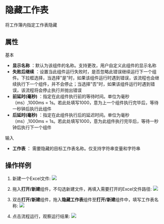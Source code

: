 # 隐藏工作表

将工作簿内指定工作表隐藏


## 属性
基本
- **显示名称** ：默认为该组件的名称。支持更改，用户自定义此组件的显示名称
- **失败后继续** ：设置当此组件运行失败时，是否忽略此错误继续运行下一个组件。下拉框选择，当选择"是"时，如果该组件运行时遇到错误，该流程也会继续执行下一个组件，并不会停止；当选择"否"时，如果该组件运行时遇到错误，该流程将会停止执行并抛出错误
- **前延时(毫秒)** ：指定在此组件执行前的等待时间。单位为毫秒（ms）,1000ms = 1s。若此处填写1000，意为上一个组件执行完毕后，等待一秒钟后执行此组件
- **后延时(毫秒)** ：指定在此组件执行后的延迟时间。单位为毫秒（ms）,1000ms = 1s。若此处填写1000，意为此组件执行完毕后，等待一秒钟后执行下一个组件


输入

- **工作表** ： 需要隐藏的目标工作表名称。仅支持字符串变量和字符串


## 操作样例
1. 新建一个Excel文件:
![](https://docimages.blob.core.chinacloudapi.cn/images/Activities/wps4.png)

2. 拖入**打开/新建**组件，不勾选新建文件，再填入需要打开的Excel文件路径:
![](https://docimages.blob.core.chinacloudapi.cn/images/Activities/wps5.png)

3. 双击**打开/新建**组件，拖入**隐藏工作表**组件至**打开/新建**组件中，填写工作表名称:
![](https://docimages.blob.core.chinacloudapi.cn/images/Activities/wps58.png)

4. 点击流程运行，观察运行结果:
![](https://docimages.blob.core.chinacloudapi.cn/images/Activities/wps59.png)
